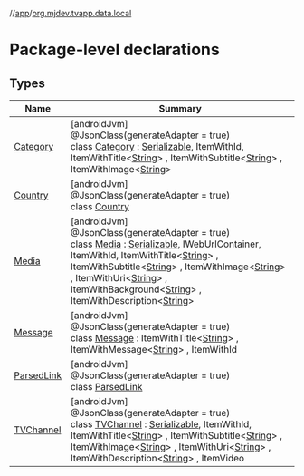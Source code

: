 //[app](../../index.md)/[org.mjdev.tvapp.data.local](index.md)

# Package-level declarations

## Types

| Name | Summary |
|---|---|
| [Category](-category/index.md) | [androidJvm]<br>@JsonClass(generateAdapter = true)<br>class [Category](-category/index.md) : [Serializable](https://developer.android.com/reference/kotlin/java/io/Serializable.html), ItemWithId, ItemWithTitle&lt;[String](https://kotlinlang.org/api/latest/jvm/stdlib/kotlin/-string/index.html)&gt; , ItemWithSubtitle&lt;[String](https://kotlinlang.org/api/latest/jvm/stdlib/kotlin/-string/index.html)&gt; , ItemWithImage&lt;[String](https://kotlinlang.org/api/latest/jvm/stdlib/kotlin/-string/index.html)&gt; |
| [Country](-country/index.md) | [androidJvm]<br>@JsonClass(generateAdapter = true)<br>class [Country](-country/index.md) |
| [Media](-media/index.md) | [androidJvm]<br>@JsonClass(generateAdapter = true)<br>class [Media](-media/index.md) : [Serializable](https://developer.android.com/reference/kotlin/java/io/Serializable.html), IWebUrlContainer, ItemWithId, ItemWithTitle&lt;[String](https://kotlinlang.org/api/latest/jvm/stdlib/kotlin/-string/index.html)&gt; , ItemWithSubtitle&lt;[String](https://kotlinlang.org/api/latest/jvm/stdlib/kotlin/-string/index.html)&gt; , ItemWithImage&lt;[String](https://kotlinlang.org/api/latest/jvm/stdlib/kotlin/-string/index.html)&gt; , ItemWithUri&lt;[String](https://kotlinlang.org/api/latest/jvm/stdlib/kotlin/-string/index.html)&gt; , ItemWithBackground&lt;[String](https://kotlinlang.org/api/latest/jvm/stdlib/kotlin/-string/index.html)&gt; , ItemWithDescription&lt;[String](https://kotlinlang.org/api/latest/jvm/stdlib/kotlin/-string/index.html)&gt; |
| [Message](-message/index.md) | [androidJvm]<br>@JsonClass(generateAdapter = true)<br>class [Message](-message/index.md) : ItemWithTitle&lt;[String](https://kotlinlang.org/api/latest/jvm/stdlib/kotlin/-string/index.html)&gt; , ItemWithMessage&lt;[String](https://kotlinlang.org/api/latest/jvm/stdlib/kotlin/-string/index.html)&gt; , ItemWithId |
| [ParsedLink](-parsed-link/index.md) | [androidJvm]<br>@JsonClass(generateAdapter = true)<br>class [ParsedLink](-parsed-link/index.md) |
| [TVChannel](-t-v-channel/index.md) | [androidJvm]<br>@JsonClass(generateAdapter = true)<br>class [TVChannel](-t-v-channel/index.md) : [Serializable](https://developer.android.com/reference/kotlin/java/io/Serializable.html), ItemWithId, ItemWithTitle&lt;[String](https://kotlinlang.org/api/latest/jvm/stdlib/kotlin/-string/index.html)&gt; , ItemWithSubtitle&lt;[String](https://kotlinlang.org/api/latest/jvm/stdlib/kotlin/-string/index.html)&gt; , ItemWithImage&lt;[String](https://kotlinlang.org/api/latest/jvm/stdlib/kotlin/-string/index.html)&gt; , ItemWithUri&lt;[String](https://kotlinlang.org/api/latest/jvm/stdlib/kotlin/-string/index.html)&gt; , ItemWithDescription&lt;[String](https://kotlinlang.org/api/latest/jvm/stdlib/kotlin/-string/index.html)&gt; , ItemVideo |
